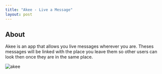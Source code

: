 ```yaml
---
title: "Akee - Live a Message"
layout: post
---
```


## About
Akee is an app that allows you live messages wherever you are. Theses messages will be linked with the place you leave them so other users can look then once they are in the same place.

![akee](https://s3.us-west-2.amazonaws.com/secure.notion-static.com/b033a404-8a65-4b5d-9757-7f2abe752e26/Untitled.png?X-Amz-Algorithm=AWS4-HMAC-SHA256&X-Amz-Content-Sha256=UNSIGNED-PAYLOAD&X-Amz-Credential=AKIAT73L2G45EIPT3X45%2F20221120%2Fus-west-2%2Fs3%2Faws4_request&X-Amz-Date=20221120T212658Z&X-Amz-Expires=86400&X-Amz-Signature=9bb972aa53762784f3b138584e08afd12efcde0e176e708d223d491f60b54740&X-Amz-SignedHeaders=host&response-content-disposition=filename%3D%22Untitled.png%22&x-id=GetObject)